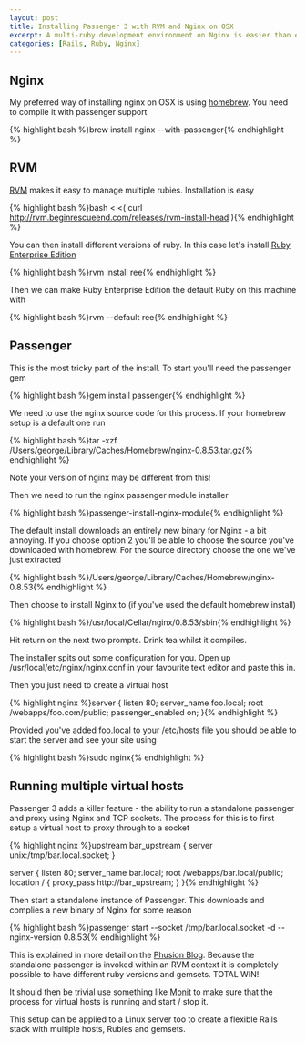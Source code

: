 ```yaml
--- 
layout: post
title: Installing Passenger 3 with RVM and Nginx on OSX
excerpt: A multi-ruby development environment on Nginx is easier than ever with the release of Passenger 3
categories: [Rails, Ruby, Nginx]
---
```


## Nginx

My preferred way of installing nginx on OSX is using [homebrew][1]. You need to compile it with passenger support

{% highlight bash %}brew install nginx --with-passenger{% endhighlight %}

## RVM

[RVM][3] makes it easy to manage multiple rubies. Installation is easy 

{% highlight bash %}bash < <( curl http://rvm.beginrescueend.com/releases/rvm-install-head ){% endhighlight %}

You can then install different versions of ruby. In this case let's install [Ruby Enterprise Edition][2]

{% highlight bash %}rvm install ree{% endhighlight %}

Then we can make Ruby Enterprise Edition the default Ruby on this machine with 

{% highlight bash %}rvm --default ree{% endhighlight %}

## Passenger

This is the most tricky part of the install. To start you'll need the passenger gem 

{% highlight bash %}gem install passenger{% endhighlight %}

We need to use the nginx source code for this process. If your homebrew setup is a default one run

{% highlight bash %}tar -xzf /Users/george/Library/Caches/Homebrew/nginx-0.8.53.tar.gz{% endhighlight %}

Note your version of nginx may be different from this!

Then we need to run the nginx passenger module installer

{% highlight bash %}passenger-install-nginx-module{% endhighlight %}

The default install downloads an entirely new binary for Nginx - a bit annoying. If you choose option 2 you'll be able to choose the source you've downloaded with homebrew. For the source directory choose the one we've just extracted 

{% highlight bash %}/Users/george/Library/Caches/Homebrew/nginx-0.8.53{% endhighlight %}

Then choose to install Nginx to (if you've used the default homebrew install)

{% highlight bash %}/usr/local/Cellar/nginx/0.8.53/sbin{% endhighlight %}

Hit return on the next two prompts. Drink tea whilst it compiles. 

The installer spits out some configuration for you. Open up /usr/local/etc/nginx/nginx.conf in your favourite text editor and paste this in.

Then you just need to create a virtual host

{% highlight nginx %}server {
    listen 80;
    server_name foo.local;
    root /webapps/foo.com/public;
    passenger_enabled on;
}{% endhighlight %}

Provided you've added foo.local to your /etc/hosts file you should be able to start the server and see your site using 

{% highlight bash %}sudo nginx{% endhighlight %}

## Running multiple virtual hosts

Passenger 3 adds a killer feature - the ability to run a standalone passenger and proxy using Nginx and TCP sockets. The process for this is to first setup a virtual host to proxy through to a socket

{% highlight nginx %}upstream bar_upstream {
    server unix:/tmp/bar.local.socket;
}

server {
    listen 80;
    server_name bar.local;
    root /webapps/bar.local/public;
    location / {
        proxy_pass http://bar_upstream;
    }
}{% endhighlight %}

Then start a standalone instance of Passenger. This downloads and complies a new binary of Nginx for some reason

{% highlight bash %}passenger start --socket /tmp/bar.local.socket -d --nginx-version 0.8.53{% endhighlight %}

This is explained in more detail on the [Phusion Blog][5]. Because the standalone passenger is invoked within an RVM context it is completely possible to have different ruby versions and gemsets. TOTAL WIN!

It should then be trivial use something like [Monit][4] to make sure that the process for virtual hosts is running and start / stop it. 

This setup can be applied to a Linux server too to create a flexible Rails stack with multiple hosts, Rubies and gemsets. 

[1]: http://github.com/mxcl/homebrew
[2]: http://www.rubyenterpriseedition.com/
[3]: http://rvm.beginrescueend.com/rvm/install/
[4]: http://mmonit.com/monit/
[5]: http://blog.phusion.nl/2010/09/21/phusion-passenger-running-multiple-ruby-versions/

